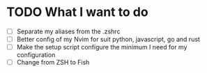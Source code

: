 # TODO What I want to do

- [ ] Separate my aliases from the .zshrc
- [ ] Better config of my Nvim for suit python, javascript, go and rust
- [ ] Make the setup script configure the minimum I need for my configuration
- [ ] Change from ZSH to Fish